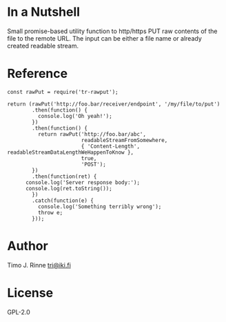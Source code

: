 In a Nutshell
=============

Small promise-based utility function to http/https PUT raw contents of
the file to the remote URL. The input can be either a file name or
already created readable stream.


Reference
=========

```
const rawPut = require('tr-rawput');

return (rawPut('http://foo.bar/receiver/endpoint', '/my/file/to/put')
        .then(function() {
          console.log('Oh yeah!');
        })
        .then(function() {
          return rawPut('http://foo.bar/abc',
                        readableStreamFromSomewhere,
                        { 'Content-Length', readableStreamDataLengthWeHappenToKnow },
                        true,
                        'POST');
        })
        .then(function(ret) {
	  console.log('Server response body:');
	  console.log(ret.toString());
        })
        .catch(function(e) {
          console.log('Something terribly wrong');
          throw e;
        }));
```


Author
======

Timo J. Rinne <tri@iki.fi>


License
=======

GPL-2.0
